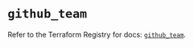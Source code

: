 # `github_team`

Refer to the Terraform Registry for docs: [`github_team`](https://registry.terraform.io/providers/integrations/github/5.44.0/docs/resources/team).
